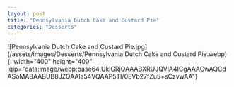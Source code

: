 ```yaml
---
layout: post
title: "Pennsylvania Dutch Cake and Custard Pie"
categories: "Desserts"
---
```

![Pennsylvania Dutch Cake and Custard Pie.jpg](/assets/images/Desserts/Pennsylvania Dutch Cake and Custard Pie.webp){: width="400" height="400" lqip="data:image/webp;base64,UklGRjQAAABXRUJQVlA4ICgAAACwAQCdASoMABAABUB8JZQAAla54VQAAP5TI/0EVb27fZu5+sCzvwAA"}

